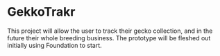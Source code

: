# GekkoTrakr

This project will allow the user to track their gecko collection, and in the future their whole breeding business.
The prototype will be fleshed out initially using Foundation to start.
